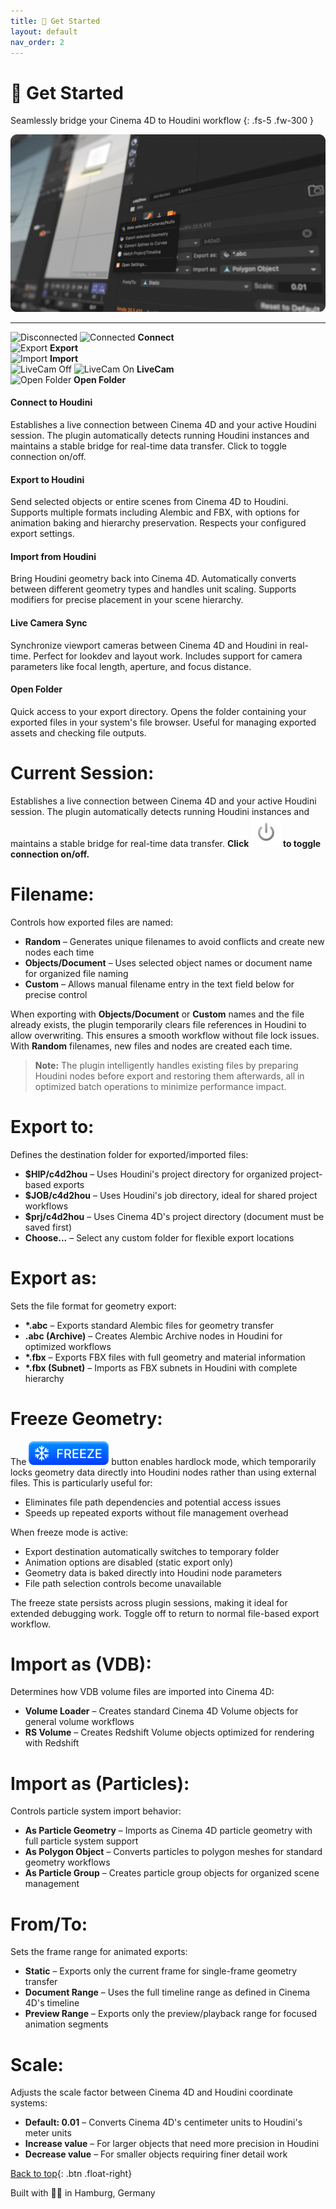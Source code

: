 ```yaml
---
title: 🎯 Get Started
layout: default
nav_order: 2
---
```


# 🎯 Get Started

Seamlessly bridge your Cinema 4D to Houdini workflow
{: .fs-5 .fw-300 }

![](assets/img/MacroDOF_01_16x9.png)

---

<div class="main-actions">
  <div class="actions-grid">
    <div class="action-item" data-action="connect">
      <span class="action-icon">
      <img src="{{ '/assets/svg/connect.svg' | relative_url }}" alt="Disconnected" class="default-icon">
      <img src="{{ '/assets/svg/stop_connect.svg' | relative_url }}" alt="Connected" class="active-icon">
      </span>
      <strong>Connect</strong>
    </div>
    <div class="action-item" data-action="export">
      <span class="action-icon"><img src="{{ '/assets/svg/export_arrow.svg' | relative_url }}" alt="Export"></span>
      <strong>Export</strong>
    </div>
    <div class="action-item" data-action="import">
      <span class="action-icon"><img src="{{ '/assets/svg/import_arrow.svg' | relative_url }}" alt="Import"></span>
      <strong>Import</strong>
    </div>
    <div class="action-item" data-action="livecam">
      <span class="action-icon">
      <img src="{{ '/assets/svg/livecam_off.svg' | relative_url }}" alt="LiveCam Off" class="default-icon">
      <img src="{{ '/assets/svg/livecam_on.svg' | relative_url }}" alt="LiveCam On" class="active-icon">
      </span>
      <strong>LiveCam</strong>
    </div>
    <div class="action-item" data-action="folder">
      <span class="action-icon"><img src="{{ '/assets/svg/folder.svg' | relative_url }}" alt="Open Folder"></span>
      <strong>Open Folder</strong>
    </div>
  </div>


  <div class="action-explanation" id="explanation-container">
    <div class="explanation active" data-explanation="connect">
      <h4>Connect to Houdini</h4>
      <p>Establishes a live connection between Cinema 4D and your active Houdini session. The plugin automatically detects running Houdini instances and maintains a stable bridge for real-time data transfer. Click to toggle connection on/off.</p>
    </div>
    <div class="explanation" data-explanation="export">
      <h4>Export to Houdini</h4>
      <p>Send selected objects or entire scenes from Cinema 4D to Houdini. Supports multiple formats including Alembic and FBX, with options for animation baking and hierarchy preservation. Respects your configured export settings.</p>
    </div>
    <div class="explanation" data-explanation="import">
      <h4>Import from Houdini</h4>
      <p>Bring Houdini geometry back into Cinema 4D. Automatically converts between different geometry types and handles unit scaling. Supports modifiers for precise placement in your scene hierarchy.</p>
    </div>
    <div class="explanation" data-explanation="livecam">
      <h4>Live Camera Sync</h4>
      <p>Synchronize viewport cameras between Cinema 4D and Houdini in real-time. Perfect for lookdev and layout work. Includes support for camera parameters like focal length, aperture, and focus distance.</p>
    </div>
    <div class="explanation" data-explanation="folder">
      <h4>Open Folder</h4>
      <p>Quick access to your export directory. Opens the folder containing your exported files in your system's file browser. Useful for managing exported assets and checking file outputs.</p>
    </div>
  </div>
</div>


# Current Session:

Establishes a live connection between Cinema 4D and your active Houdini session. The plugin automatically detects running Houdini instances and maintains a stable bridge for real-time data transfer. **Click ![button](assets/img/connect.png) to toggle connection on/off.**

# Filename:

Controls how exported files are named:

- **Random** – Generates unique filenames to avoid conflicts and create new nodes each time
- **Objects/Document** – Uses selected object names or document name for organized file naming
- **Custom** – Allows manual filename entry in the text field below for precise control

When exporting with **Objects/Document** or **Custom** names and the file already exists, the plugin temporarily clears file references in Houdini to allow overwriting. This ensures a smooth workflow without file lock issues. With **Random** filenames, new files and nodes are created each time.

> **Note:** The plugin intelligently handles existing files by preparing Houdini nodes before export and restoring them afterwards, all in optimized batch operations to minimize performance impact.

# Export to:

Defines the destination folder for exported/imported files:

- **$HIP/c4d2hou** – Uses Houdini's project directory for organized project-based exports
- **$JOB/c4d2hou** – Uses Houdini's job directory, ideal for shared project workflows
- **$prj/c4d2hou** – Uses Cinema 4D's project directory (document must be saved first)
- **Choose...** – Select any custom folder for flexible export locations

# Export as:

Sets the file format for geometry export:

- **\*.abc** – Exports standard Alembic files for geometry transfer
- **.abc (Archive)** – Creates Alembic Archive nodes in Houdini for optimized workflows
- **\*.fbx** – Exports FBX files with full geometry and material information
- **\*.fbx (Subnet)** – Imports as FBX subnets in Houdini with complete hierarchy

# Freeze Geometry:

The ![button](assets/img/freeze.png) button enables hardlock mode, which temporarily locks geometry data directly into Houdini nodes rather than using external files. This is particularly useful for:

- Eliminates file path dependencies and potential access issues
- Speeds up repeated exports without file management overhead

When freeze mode is active:
- Export destination automatically switches to temporary folder
- Animation options are disabled (static export only)
- Geometry data is baked directly into Houdini node parameters
- File path selection controls become unavailable

The freeze state persists across plugin sessions, making it ideal for extended debugging work. Toggle off to return to normal file-based export workflow.

# Import as (VDB):

Determines how VDB volume files are imported into Cinema 4D:

- **Volume Loader** – Creates standard Cinema 4D Volume objects for general volume workflows
- **RS Volume** – Creates Redshift Volume objects optimized for rendering with Redshift

# Import as (Particles):

Controls particle system import behavior:

- **As Particle Geometry** – Imports as Cinema 4D particle geometry with full particle system support
- **As Polygon Object** – Converts particles to polygon meshes for standard geometry workflows
- **As Particle Group** – Creates particle group objects for organized scene management

# From/To:

Sets the frame range for animated exports:

- **Static** – Exports only the current frame for single-frame geometry transfer
- **Document Range** – Uses the full timeline range as defined in Cinema 4D's timeline
- **Preview Range** – Exports only the preview/playback range for focused animation segments

# Scale:

Adjusts the scale factor between Cinema 4D and Houdini coordinate systems:

- **Default: 0.01** – Converts Cinema 4D's centimeter units to Houdini's meter units
- **Increase value** – For larger objects that need more precision in Houdini
- **Decrease value** – For smaller objects requiring finer detail work

[Back to top](#top){: .btn .float-right}

<div class="footer-info">
  <span class="connection-status">Built with 💙🧡 in Hamburg, Germany</span>
</div>

<link rel="stylesheet" href="{{ '/assets/css/general.css' | relative_url }}">
<link rel="stylesheet" href="{{ '/assets/css/overview.css' | relative_url }}">
<script src="{{ '/assets/js/overview.js' | relative_url }}" defer></script>